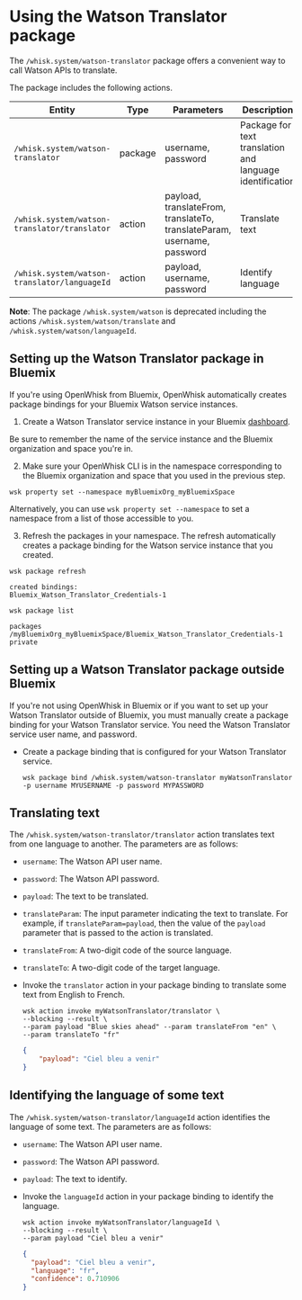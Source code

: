 # Using the Watson Translator package

The `/whisk.system/watson-translator` package offers a convenient way to call Watson APIs to translate.

The package includes the following actions.

| Entity | Type | Parameters | Description |
| --- | --- | --- | --- |
| `/whisk.system/watson-translator` | package | username, password | Package for text translation and language identification  |
| `/whisk.system/watson-translator/translator` | action | payload, translateFrom, translateTo, translateParam, username, password | Translate text |
| `/whisk.system/watson-translator/languageId` | action | payload, username, password | Identify language |

**Note**: The package `/whisk.system/watson` is deprecated including the actions `/whisk.system/watson/translate` and `/whisk.system/watson/languageId`.

## Setting up the Watson Translator package in Bluemix

If you're using OpenWhisk from Bluemix, OpenWhisk automatically creates package bindings for your Bluemix Watson service instances.

1. Create a Watson Translator service instance in your Bluemix [dashboard](http://console.ng.Bluemix.net).
  
  Be sure to remember the name of the service instance and the Bluemix organization and space you're in.
  
2. Make sure your OpenWhisk CLI is in the namespace corresponding to the Bluemix organization and space that you used in the previous step.
  
  ```
  wsk property set --namespace myBluemixOrg_myBluemixSpace
  ```
  
  Alternatively, you can use `wsk property set --namespace` to set a namespace from a list of those accessible to you.
  
3. Refresh the packages in your namespace. The refresh automatically creates a package binding for the Watson service instance that you created.
  
  ```
  wsk package refresh
  ```
  ```
  created bindings:
  Bluemix_Watson_Translator_Credentials-1
  ```
  ```
  wsk package list
  ```
  ```
  packages
  /myBluemixOrg_myBluemixSpace/Bluemix_Watson_Translator_Credentials-1 private
  ```
  
  
## Setting up a Watson Translator package outside Bluemix

If you're not using OpenWhisk in Bluemix or if you want to set up your Watson Translator outside of Bluemix, you must manually create a package binding for your Watson Translator service. You need the Watson Translator service user name, and password.

- Create a package binding that is configured for your Watson Translator service.

  ```
  wsk package bind /whisk.system/watson-translator myWatsonTranslator -p username MYUSERNAME -p password MYPASSWORD
  ```


## Translating text

The `/whisk.system/watson-translator/translator` action translates text from one language to another. The parameters are as follows:

- `username`: The Watson API user name.
- `password`: The Watson API password.
- `payload`: The text to be translated.
- `translateParam`: The input parameter indicating the text to translate. For example, if `translateParam=payload`, then the value of the `payload` parameter that is passed to the action is translated.
- `translateFrom`: A two-digit code of the source language.
- `translateTo`: A two-digit code of the target language.

- Invoke the `translator` action in your package binding to translate some text from English to French.
  
  ```
  wsk action invoke myWatsonTranslator/translator \
  --blocking --result \
  --param payload "Blue skies ahead" --param translateFrom "en" \
  --param translateTo "fr"
  ```
  ```json
  {
      "payload": "Ciel bleu a venir"
  }
  ```
  
  
## Identifying the language of some text

The `/whisk.system/watson-translator/languageId` action identifies the language of some text. The parameters are as follows:

- `username`: The Watson API user name.
- `password`: The Watson API password.
- `payload`: The text to identify.

- Invoke the `languageId` action in your package binding to identify the language.
  
  ```
  wsk action invoke myWatsonTranslator/languageId \
  --blocking --result \
  --param payload "Ciel bleu a venir"
  ```
  ```json
  {
    "payload": "Ciel bleu a venir",
    "language": "fr",
    "confidence": 0.710906
  }
  ```
  
